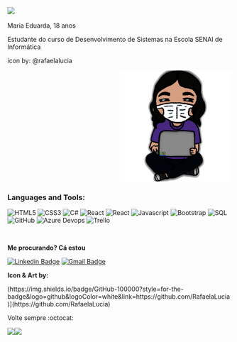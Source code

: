 ![](https://visitor-badge.laobi.icu/badge?page_id=MaduSilva)

<p> Maria Eduarda,  18 anos </p>
<p> Estudante do curso de Desenvolvimento de Sistemas na Escola SENAI de Informática</p>
<p> icon by: @rafaelalucia

<p align="right"><img src="https://github.com/MaduSilva/MaduSilva/blob/master/mariapng.png" alt="png" width="250px"></p>

### Languages and Tools:

![HTML5](https://img.shields.io/badge/-Html5-000?&logo=HTML5)
![CSS3](https://img.shields.io/badge/-Css3-000?&logo=CSS3)
![C#](https://img.shields.io/badge/-CSharp-000?&logo=C-SHARP)
![React](https://img.shields.io/badge/-ReactJS-000?&logo=React)
![React](https://img.shields.io/badge/-ReactNative-000?&logo=React)
![Javascript](https://img.shields.io/badge/-JavaScript-000?&logo=JAVASCRIPT)
![Bootstrap](https://img.shields.io/badge/-BootStrap-000?&logo=BOOTSTRAP)
![SQL](https://img.shields.io/badge/-SQL-000?&logo=Microsoft)
![GitHub](https://img.shields.io/badge/-Github-000?&logo=Github)
![Azure Devops](https://img.shields.io/badge/-Devops-000?&logo=Microsoft)
![Trello](https://img.shields.io/badge/-Trello-000?&logo=Trello)

<br />

<p><b>Me procurando? Cá estou</p></b>

[![Linkedin Badge](https://img.shields.io/badge/-Madudev-blue?style=flat-square&logo=Linkedin&logoColor=white&link=https://www.linkedin.com/in/madudev)](https://www.linkedin.com/in/madudev)
[![Gmail Badge](https://img.shields.io/badge/-eumadu.silva@gmail.com-c14438?style=flat-square&logo=Gmail&logoColor=white&link=mailto:eumadu.silva@gmail.com)](mailto:eumadu.silva@gmail.com)

<p><b>Icon & Art by: </p></b>
(https://img.shields.io/badge/GitHub-100000?style=for-the-badge&logo=github&logoColor=white&link=https://github.com/RafaelaLucia)](https://github.com/RafaelaLucia)
  

Volte sempre :octocat:

<a href="https://github.com/MaduSilva/github-readme-stats">
  <img align="left" src="https://github-readme-stats.vercel.app/api?username=MaduSilva&show_icons=true" />
</a>
<a href="https://github.com/MaduSilva/convoychat">
  <img align="left" src="https://github-readme-stats.vercel.app/api/top-langs/?username=MaduSilva" />
</a>




